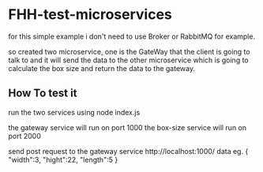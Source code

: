 # FHH-test-microservices

for this simple example i don't need to use Broker or RabbitMQ for example.

so created two microservice, one is the GateWay that the client is going to talk to and it will send the data to the other microservice which is going to calculate the box size and return the data to the gateway.

## How To test it

run the two services using node index.js

the gateway service will run on port 1000
the box-size service will run on port 2000

send post request to the gateway service http://localhost:1000/
data eg. {
	"width":3,
	"hight":22,
	"length":5
    }

